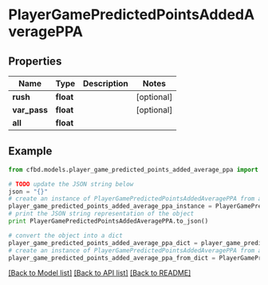 # PlayerGamePredictedPointsAddedAveragePPA


## Properties
Name | Type | Description | Notes
------------ | ------------- | ------------- | -------------
**rush** | **float** |  | [optional] 
**var_pass** | **float** |  | [optional] 
**all** | **float** |  | 

## Example

```python
from cfbd.models.player_game_predicted_points_added_average_ppa import PlayerGamePredictedPointsAddedAveragePPA

# TODO update the JSON string below
json = "{}"
# create an instance of PlayerGamePredictedPointsAddedAveragePPA from a JSON string
player_game_predicted_points_added_average_ppa_instance = PlayerGamePredictedPointsAddedAveragePPA.from_json(json)
# print the JSON string representation of the object
print PlayerGamePredictedPointsAddedAveragePPA.to_json()

# convert the object into a dict
player_game_predicted_points_added_average_ppa_dict = player_game_predicted_points_added_average_ppa_instance.to_dict()
# create an instance of PlayerGamePredictedPointsAddedAveragePPA from a dict
player_game_predicted_points_added_average_ppa_from_dict = PlayerGamePredictedPointsAddedAveragePPA.from_dict(player_game_predicted_points_added_average_ppa_dict)
```
[[Back to Model list]](../README.md#documentation-for-models) [[Back to API list]](../README.md#documentation-for-api-endpoints) [[Back to README]](../README.md)


